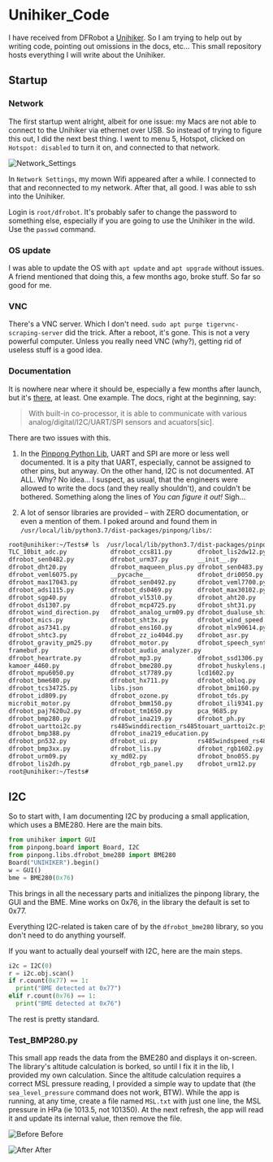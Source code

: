 # Unihiker_Code

I have received from DFRobot a [Unihiker](https://www.unihiker.com/). So I am trying to help out by writing code, pointing out omissions in the docs, etc... This small repository hosts everything I will write about the Unihiker.

## Startup

### Network
The first startup went alright, albeit for one issue: my Macs are not able to connect to the Unihiker via ethernet over USB. So instead of trying to figure this out, I did the next best thing. I went to menu 5, Hotspot, clicked on `Hotspot: disabled` to turn it on, and connected to that network.

![Network_Settings](Network_Settings.png)

In `Network Settings`, my mown Wifi appeared after a while. I connected to that and reconnected to my network. After that, all good. I was able to ssh into the Unihiker.

Login is `root/dfrobot`. It's probably safer to change the password to something else, especially if you are going to use the Unihiker in the wild. Use the `passwd` command.

### OS update
I was able to update the OS with `apt update` and `apt upgrade` without issues. A friend mentioned that doing this, a few months ago, broke stuff. So far so good for me.

### VNC
There's a VNC server. Which I don't need. `sudo apt purge tigervnc-scraping-server` did the trick. After a reboot, it's gone. This is not a very powerful computer. Unless you really need VNC (why?), getting rid of useless stuff is a good idea.

### Documentation
It is nowhere near where it should be, especially a few months after launch, but it's [there](https://www.unihiker.com/wiki/), at least. One example. The docs, right at the beginning, say:

> With built-in co-processor, it is able to communicate with various analog/digital/I2C/UART/SPI sensors and acuators[sic].

There are two issues with this.

1. In the [Pinpong Python Lib](https://www.unihiker.com/wiki/pinpong_python_lib), UART and SPI are more or less well documented. It is a pity that UART, especially, cannot be assigned to other pins, but anyway. On the other hand, I2C is not documented. AT ALL. Why? No idea... I suspect, as usual, that the engineers were allowed to write the docs (and they really shouldn't), and couldn't be bothered. Something along the lines of *You can figure it out!* Sigh...

2. A lot of sensor libraries are provided – with ZERO documentation, or even a mention of them. I poked around and found them in `/usr/local/lib/python3.7/dist-packages/pinpong/libs/`:

```sh
root@unihiker:~/Tests# ls  /usr/local/lib/python3.7/dist-packages/pinpong/libs/
TLC_10bit_adc.py			dfrobot_ccs811.py		dfrobot_lis2dw12.py
dfrobot_sen0482.py			dfrobot_urm37.py		__init__.py
dfrobot_dht20.py			dfrobot_maqueen_plus.py	dfrobot_sen0483.py
dfrobot_veml6075.py			__pycache__				dfrobot_dri0050.py
dfrobot_max17043.py			dfrobot_sen0492.py		dfrobot_veml7700.py
dfrobot_ads1115.py			dfrobot_ds0469.py		dfrobot_max30102.py
dfrobot_sgp40.py			dfrobot_vl53l0.py		dfrobot_aht20.py
dfrobot_ds1307.py			dfrobot_mcp4725.py		dfrobot_sht31.py
dfrobot_wind_direction.py	dfrobot_analog_urm09.py	dfrobot_dualuse_shield.py
dfrobot_mics.py				dfrobot_sht3x.py		dfrobot_wind_speed.py
dfrobot_as7341.py			dfrobot_ens160.py		dfrobot_mlx90614.py
dfrobot_shtc3.py			dfrobot_zz_io404d.py	dfrobot_asr.py
dfrobot_gravity_pm25.py		dfrobot_motor.py		dfrobot_speech_synthesis.py
framebuf.py					dfrobot_audio_analyzer.py
dfrobot_heartrate.py		dfrobot_mp3.py			dfrobot_ssd1306.py
kamoer_4460.py				dfrobot_bme280.py		dfrobot_huskylens.py
dfrobot_mpu6050.py			dfrobot_st7789.py		lcd1602.py
dfrobot_bme680.py			dfrobot_hx711.py		dfrobot_obloq.py
dfrobot_tcs34725.py			libs.json				dfrobot_bmi160.py
dfrobot_id809.py			dfrobot_ozone.py		dfrobot_tds.py
microbit_motor.py			dfrobot_bmm150.py		dfrobot_ili9341.py
dfrobot_paj7620u2.py		dfrobot_tm1650.py		pca_9685.py
dfrobot_bmp280.py			dfrobot_ina219.py		dfrobot_ph.py
dfrobot_uarttoi2c.py		rs485winddirection_rs485touart_uarttoi2c.py
dfrobot_bmp388.py			dfrobot_ina219_education.py
dfrobot_pn532.py			dfrobot_ui.py			rs485windspeed_rs485touart_uarttoi2c.py
dfrobot_bmp3xx.py			dfrobot_lis.py			dfrobot_rgb1602.py
dfrobot_urm09.py			xy_md02.py				dfrobot_bno055.py
dfrobot_lis2dh.py			dfrobot_rgb_panel.py	dfrobot_urm12.py
root@unihiker:~/Tests# 
```

## I2C

So to start with, I am documenting I2C by producing a small application, which uses a BME280. Here are the main bits.

```python
from unihiker import GUI
from pinpong.board import Board, I2C
from pinpong.libs.dfrobot_bme280 import BME280
Board("UNIHIKER").begin()
w = GUI()
bme = BME280(0x76)
```
This brings in all the necessary parts and initializes the pinpong library, the GUI and the BME. Mine works on 0x76, in the library the default is set to 0x77.

Everything I2C-related is taken care of by the `dfrobot_bme280` library, so you don't need to do anything yourself.

If you want to actually deal yourself with I2C, here are the main steps.

```python
i2c = I2C(0)
r = i2c.obj.scan()
if r.count(0x77) == 1:
  print("BME detected at 0x77")
elif r.count(0x76) == 1:
  print("BME detected at 0x76")
```
The rest is pretty standard.

### Test_BMP280.py

This small app reads the data from the BME280 and displays it on-screen. The library's altitude calculation is borked, so until I fix it in the lib, I provided my own calculation. Since the altitude calculation requires a correct MSL pressure reading, I provided a simple way to update that (the `sea_level_pressure` command does not work, BTW). While the app is running, at any time, create a file named `MSL.txt` with just one line, the MSL pressure in HPa (ie 1013.5, not 101350). At the next refresh, the app will read it and update its internal value, then remove the file.

![Before](Assets/Before.jpg)
Before

![After](Assets/After.jpg)
After








